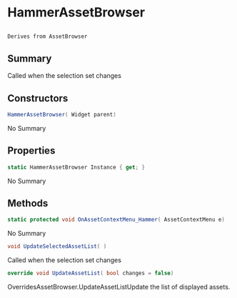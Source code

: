 # HammerAssetBrowser

## 
```c#
Derives from AssetBrowser
```

## Summary

Called when the selection set changes
## Constructors

```c#
HammerAssetBrowser( Widget parent) 
```
No Summary
## Properties

```c#
static HammerAssetBrowser Instance { get; } 
```
No Summary
## Methods

```c#
static protected void OnAssetContextMenu_Hammer( AssetContextMenu e) 
```
No Summary
```c#
void UpdateSelectedAssetList( ) 
```
Called when the selection set changes
```c#
override void UpdateAssetList( bool changes = false) 
```
OverridesAssetBrowser.UpdateAssetListUpdate the list of displayed assets.

